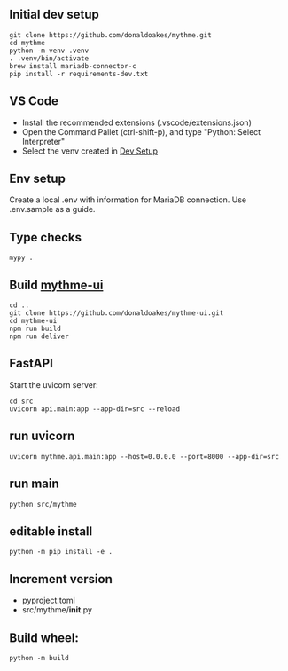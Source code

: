 ## Initial dev setup
```
git clone https://github.com/donaldoakes/mythme.git
cd mythme
python -m venv .venv
. .venv/bin/activate
brew install mariadb-connector-c
pip install -r requirements-dev.txt
```

## VS Code
  - Install the recommended extensions (.vscode/extensions.json)
  - Open the Command Pallet (ctrl-shift-p), and type "Python: Select Interpreter"
  - Select the venv created in [Dev Setup](#dev-setup)

## Env setup
Create a local .env with information for MariaDB connection. Use .env.sample as a guide.

## Type checks
```
mypy .
```

## Build [mythme-ui](https://github.com/donaldoakes/mythme-ui)
```
cd ..
git clone https://github.com/donaldoakes/mythme-ui.git
cd mythme-ui
npm run build
npm run deliver
```

## FastAPI
Start the uvicorn server:
```
cd src
uvicorn api.main:app --app-dir=src --reload
```

## run uvicorn
```
uvicorn mythme.api.main:app --host=0.0.0.0 --port=8000 --app-dir=src
```

## run main
```
python src/mythme
```

## editable install
```
python -m pip install -e .
```

## Increment version
 - pyproject.toml
 - src/mythme/__init__.py

## Build wheel:
`python -m build`
